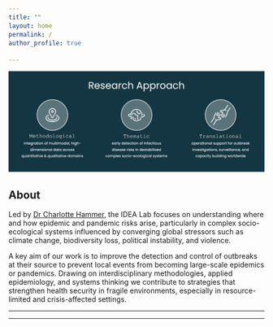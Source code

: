 ```yaml
---
title: ""
layout: home
permalink: /
author_profile: true

---
```


![Research Approach](/assets/images/research_approach.jpg)
## About

Led by [Dr Charlotte Hammer](/team/), the IDEA Lab focuses on understanding where and how epidemic and pandemic risks arise, particularly in complex socio-ecological systems influenced by converging global stressors such as climate change, biodiversity loss, political instability, and violence.  

A key aim of our work is to improve the detection and control of outbreaks at their source to prevent local events from becoming large-scale epidemics or pandemics. Drawing on interdisciplinary methodologies, applied epidemiology, and systems thinking we contribute to strategies that strengthen health security in fragile environments, especially in resource-limited and crisis-affected settings.  

---
<!-- 
<img src="/assets/images/logo2.png" alt="IDEA Lab Research" style="width:50%; max-width:300px; display:block; margin:auto;">
-->
---



